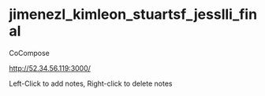 jimenezl_kimleon_stuartsf_jesslli_final
=======================================

CoCompose

http://52.34.56.119:3000/

Left-Click to add notes, Right-click to delete notes
